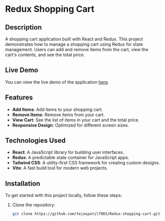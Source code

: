 # Redux Shopping Cart

## Description

A shopping cart application built with React and Redux. This project demonstrates how to manage a shopping cart using Redux for state management. Users can add and remove items from the cart, view the cart's contents, and see the total price.

## Live Demo

You can view the live demo of the application [here](https://redux-shopping-app-snowy.vercel.app/).

## Features

- **Add Items**: Add items to your shopping cart.
- **Remove Items**: Remove items from your cart.
- **View Cart**: See the list of items in your cart and the total price.
- **Responsive Design**: Optimized for different screen sizes.

## Technologies Used

- **React**: A JavaScript library for building user interfaces.
- **Redux**: A predictable state container for JavaScript apps.
- **Tailwind CSS**: A utility-first CSS framework for creating custom designs.
- **Vite**: A fast build tool for modern web projects.

## Installation

To get started with this project locally, follow these steps:

1. Clone the repository:

   ```bash
   git clone https://github.com/tejaspatil7903/Redux-shopping-cart.git
   
